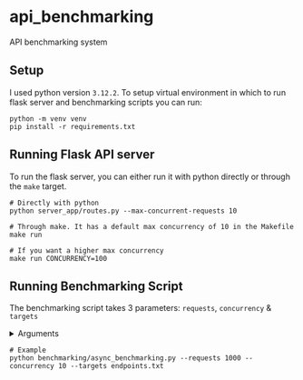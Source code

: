 # api_benchmarking
API benchmarking system

## Setup

I used python version `3.12.2`. To setup virtual environment in which to run flask server and benchmarking scripts you can run:

```
python -m venv venv
pip install -r requirements.txt
```

## Running Flask API server

To run the flask server, you can either run it with python directly or through the `make` target.

```
# Directly with python
python server_app/routes.py --max-concurrent-requests 10

# Through make. It has a default max concurrency of 10 in the Makefile
make run

# If you want a higher max concurrency
make run CONCURRENCY=100
```

## Running Benchmarking Script

The benchmarking script takes 3 parameters: `requests`, `concurrency` & `targets`

<details>
<summary>Arguments</summary>

| Parameter | Type Type | Default | Description |
| --- | --- | ---- | --- |
| `requests` | `int` | 10 | Total number of requests to execute |
| `concurrency` | `int` | 5 | Maximum number of parallel requests allowed |
| `targets` | `string` | `endpoints.txt` | Path to the file containing endpoints to randomly hit |
</details>

```
# Example
python benchmarking/async_benchmarking.py --requests 1000 --concurrency 10 --targets endpoints.txt
```
